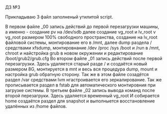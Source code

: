 ДЗ №3

Прикладываю 3 файл заполненый утилитой script.

В первом файле _00 запись действий до первой перезагрузки машины, а именно - создание pv на /dev/sdb далее создание vg_root и lv_root v vg_root размером 100% свободного пространства, создание на lv_root файловой системы, 
    монтирование его в /mnt, далее dump раздела / средствами xfsdump, монтировнание /dev /proc /sys /boot и /run в /mnt, chroot и найстройка grub в новом окружении и редактирование /boot/grub2/grub.cfg
Во втором файле _01 запись действий после первой перезагрузки. Здесь удаляется старый разде / и создаётся новый размером 8G, монтируется в mnt и весь вся процедура dump, mount и настройка grub обратную сторону. 
    Так же в этом файле созадётся раздел /var средствами lvm нгастроивается его зеркалирование. Так же прописывается раздел в fstab для автоматического монтировния при загрузке системы.
В третьем файле _02 запись вывода команд после второй перезагруки. Здесь удаляется временный vg_root И собирается home создаётся раздел для snapshot и выполныется восстановление удалённых из /home файлов.
